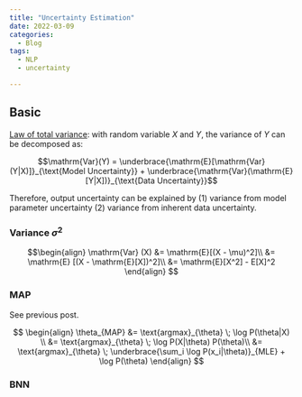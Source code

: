 ```yaml
---
title: "Uncertainty Estimation"
date: 2022-03-09
categories:
  - Blog
tags:
  - NLP
  - uncertainty

---
```


## Basic

[Law of total variance](https://en.wikipedia.org/wiki/Law_of_total_variance): with random variable $X$ and $Y$, the variance of $Y$ can be decomposed as:

$$\mathrm{Var}(Y) = \underbrace{\mathrm{E}[\mathrm{Var}(Y|X)]}_{\text{Model Uncertainty}} + \underbrace{\mathrm{Var}(\mathrm{E}[Y|X])}_{\text{Data Uncertainty}}$$

Therefore, output uncertainty can be explained by (1) variance from model parameter uncertainty (2) variance from inherent data uncertainty.

### Variance $\sigma^2$

$$\begin{align}
\mathrm{Var} (X) &= \mathrm{E}[(X - \mu)^2]\\
&= \mathrm{E} [(X - \mathrm{E}[X])^2]\\
&= \mathrm{E}[X^2] - E[X]^2
\end{align}
$$

### MAP

See previous post.

$$
\begin{align}
\theta_{MAP} &= \text{argmax}_{\theta} \; \log P(\theta|X) \\
&= \text{argmax}_{\theta} \; \log P(X|\theta) P(\theta)\\
&= \text{argmax}_{\theta} \; \underbrace{\sum_i \log P(x_i|\theta)}_{MLE} + \log P(\theta)
\end{align}
$$

### BNN


